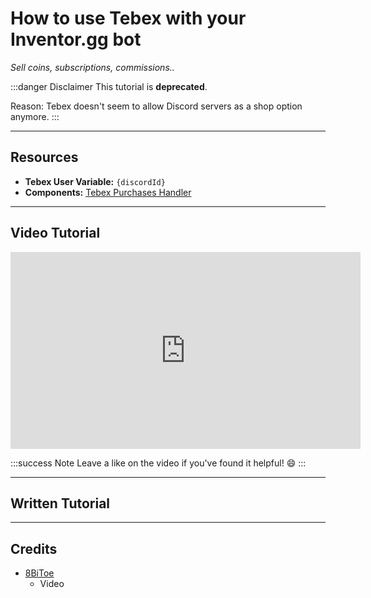 # How to use Tebex with your Inventor.gg bot
*Sell coins, subscriptions, commissions..*

:::danger Disclaimer
This tutorial is **deprecated**.

Reason: Tebex doesn't seem to allow Discord servers as a shop option anymore.
:::

***

## Resources

- **Tebex User Variable:** `{discordId}`
- **Components:** [Tebex Purchases Handler](/components/tebex-purchases-handler)

***

## Video Tutorial

<iframe width="560" height="315" src="https://www.youtube-nocookie.com/embed/VscL0hXn9jE?si=UpgkQ6JTxEOAUXvP" title="YouTube video player" frameborder="0" allow="accelerometer; autoplay; clipboard-write; encrypted-media; gyroscope; picture-in-picture; web-share" referrerpolicy="strict-origin-when-cross-origin" allowfullscreen></iframe>

:::success Note
Leave a like on the video if you've found it helpful! 😄
:::

***

## Written Tutorial



***

## Credits
- [8BiToe](https://8bitoe.carrd.co)
  - Video